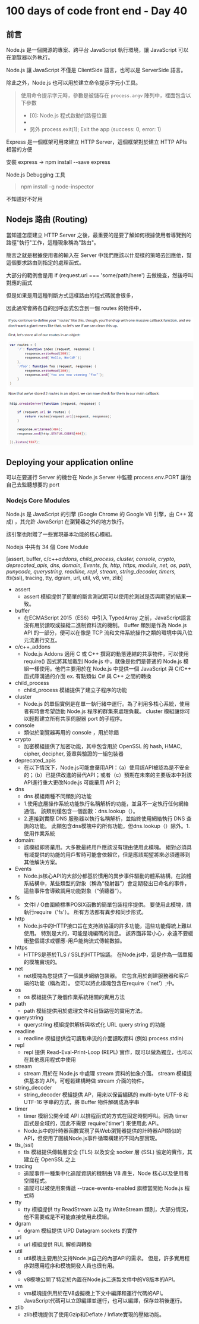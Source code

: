 # 100 days of code front end - Day 40
## 前言
Node.js 是一個開源的專案、跨平台 JavaScript 執行環境，讓 JavaScript 可以在瀏覽器以外執行。

Node.js 讓 JavaScript 不僅是 ClientSide 語言，也可以是 ServerSide 語言。

除此之外，Node.js 也可以用於建立命令提示字元小工具。

> 使用命令提示字元時，參數是被儲存在 `process.argv` 陣列中，裡面包含以下參數
> - [0]: Node.js 程式啟動的路徑位置
> - [1]: 該檔案的路徑位置
> - [2-n]: 輸入的參數
> 另外 process.exit(1); Exit the app (success: 0, error: 1)

Express 是一個框架可用來建立 HTTP Server，這個框架對於建立 HTTP APIs 相當的方便

安裝 express -> npm install --save express

Node.js Debugging 工具
> npm install -g node-inspector 

不知道好不好用


## Nodejs 路由 (Routing)

當知道怎麼建立 HTTP Server 之後，最重要的是要了解如何根據使用者導覽到的路徑"執行"工作，這種現象稱為"路由"。

簡言之就是根據使用者的輸入在 Server 中我們應該以什麼樣的策略去回應他，幫這個要求路由到指定的處理函式。

大部分的範例會是用 if (request.url === 'some/path/here') 去做檢查，然後呼叫對應的函式

但是如果是用這種判斷方式這樣路由的程式碼就會很多，

因此通常會將各自的回呼函式包含到一個 routes 的物件中，

![](2019-11-23-20-44-33.png)

## Deploying your application online
可以在要運行 Server 的機台在 Node.js Server 中監聽 process.env.PORT 讓他自己去監聽想要的 port

### Nodejs Core Modules
Node.js 是 JavaScript 的引擎 (Google Chrome 的 Google V8 引擎，由 C++ 寫成) ，其允許 JavaScript 在瀏覽器之外的地方執行。

該引擎也附贈了一些實現基本功能的核心模組。

Nodejs 中共有 34 個 Core Module

[assert, buffer, c/c++_addons, child_process, cluster, console, crypto, deprecated_apis, dns, domain, Events, fs, http, https, module, net, os, path, punycode, querystring, readline, repl, stream, string_decoder, timers, tls_(ssl), tracing, tty, dgram, url, util, v8, vm, zlib]

- assert
  - assert 模組提供了簡單的斷言測試期可以使用於測試是否與期望的結果一致。
- buffer
  - 在ECMAScript 2015（ES6）中引入 TypedArray 之前，JavaScript語言沒有用於讀取或操縱二進制資料流的機制。 Buffer 類別是作為 Node.js API 的一部分，便可以在像是 TCP 流和文件系統操作之類的環境中與八位元流進行交互。
- c/c++_addons
  - Node.js Addons 適用 C 或 C++ 撰寫的動態連結的共享物件，可以使用 require() 函式將其加載到 Node.js 中，就像是他們是普通的 Node.js 模組一樣使用。他們主要用於在 Node.js 中提供一個 JavaScript 與 C/C++ 函式庫溝通的介面
  ex. 有點類似 C# 與 C++ 之間的轉換
- child_process
  - child_process 模組提供了建立子程序的功能
- cluster
  - Node.js 的單個實例是在單一執行緒中運行。為了利用多核心系統，使用者有時會希望啟動 Node.js 程序的群集來處理負載。 cluster 模組讓你可以輕鬆建立所有共享伺服器 port 的子程序。
- console
  - 類似於瀏覽器再用的 console ，用於除錯
- crypto
  - 加密模組提供了加密功能，其中包含用於 OpenSSL 的 hash, HMAC, cipher, decipher, 簽章與驗證的一組包裝器
- deprecated_apis
  - 在以下情況下，Node.js可能會棄用API：（a）使用該API被認為是不安全的；（b）已提供改進的替代API；或者（c）預期在未來的主要版本中對該API進行重大更改Node.js 可能棄用 API 2; 
- dns
  - dns 模組兩種不同類別的功能
  - 1.使用底層操作系統功能執行名稱解析的功能，並且不一定執行任何網絡通信。 該類別僅包含一個函數：dns.lookup（）。
  - 2.連接到實際 DNS 服務器以執行名稱解析，並始終使用網絡執行 DNS 查詢的功能。 此類包含dns模塊中的所有功能，但dns.lookup（）除外。1. 使用作業系統
- domain:
  - 該模組即將棄用。大多數最終用戶應該沒有理由使用此模塊。 絕對必須具有域提供的功能的用戶暫時可能會依賴它，但是應該期望將來必須遷移到其他解決方案。
- Events
  - Node.js核心API的大部分都基於慣用的異步事件驅動的體系結構，在該體系結構中，某些類型的對象（稱為“發射器”）會定期發出已命名的事件，這些事件會導致調用功能對象（“偵聽器”）。
- fs
  - 文件I / O由圍繞標準POSIX函數的簡單包裝程序提供。 要使用此模塊，請執行require（'fs'）。 所有方法都有異步和同步形式。
- http
  - Node.js中的HTTP接口旨在支持該協議的許多功能，這些功能傳統上難以使用。 特別是大的，可能是塊編碼的消息。 該界面非常小心，永遠不要緩衝整個請求或響應-用戶能夠流式傳輸數據。
- https
  - HTTPS是基於TLS / SSL的HTTP協議。 在Node.js中，這是作為一個單獨的模塊實現的。
- net
  - net模塊為您提供了一個異步網絡包裝器。 它包含用於創建服務器和客戶端的功能（稱為流）。 您可以將此模塊包含在require（'net'）;中。
- os
  - os 模組提供了幾個作業系統相關的實用方法
- path
  - path 模組提供用於處理文件和目錄路徑的實用方法。
- querystring
  - querystring 模組提供解析與格式化 URL query string 的功能
- readline
  - readline 模組提供從可讀取串流的介面讀取資料 (例如 process.stdin) 
- repl
  - repl 提供 Read-Eval-Print-Loop (REPL) 實作，既可以做為獨立，也可以在其他應用程式中使用
- stream
  - stream 用於在 Node.js 中處理 stream 資料的抽象介面。 stream 模組提供基本的 API，可輕鬆建構時做 stream 介面的物件。
- string_decoder
  - string_decoder 模組提供 AP，用來以保留編碼的 multi-byte UTF-8 和 UTF-16 字串的方式，將 Buffer 物件解碼成為字串
- timer
  - timer 模組公開全域 API 以排程函式的方式在固定時間呼叫。因為 timer 函式是全域的，因此不需要 require('timer') 來使用此 API。
  - Node.js中的計時器函數實現了與Web瀏覽器提供的計時器API類似的API，但使用了圍繞Node.js事件循環構建的不同內部實現。
- tls_(ssl)
  - tls 模組提供傳輸層安全 (TLS) 以及安全 socker 層 (SSL) 協定的實作，其建立在 OpenSSL 之上
- tracing
  - 追蹤事件一種集中化追蹤資訊的機制由 V8 產生，Node 核心以及使用者空間程式。
  - 追蹤可以被使用來傳遞 --trace-events-enabled 旗標當開始 Node.js 程式時
- tty
  - tty 模組提供 tty.ReadStream 以及 tty.WriteStream 類別，大部分情況，他不需要或是不可能直接使用此模組。
- dgram
  - dgram 模組提供 UPD Datagram sockets 的實作
- url
  - url 模組提供 RUL 解析與轉換
- util
  - util模塊主要用於支持Node.js自己的內部API的需求。 但是，許多實用程序對應用程序和模塊開發人員也很有用。
- v8
  - v8模塊公開了特定於內置在Node.js二進製文件中的V8版本的API。
- vm
  - vm模塊提供用於在V8虛擬機上下文中編譯和運行代碼的API。 JavaScript代碼可以立即編譯並運行，也可以編譯，保存並稍後運行。
- zlib
  - zlib模塊提供了使用Gzip和Deflate / Inflate實現的壓縮功能。